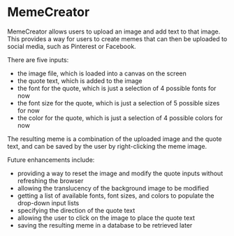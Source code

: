 # MemeCreator

MemeCreator allows users to upload an image and add text to that image. This provides a way for users to create memes that can then be uploaded to social media, such as Pinterest or Facebook.

There are five inputs: 

- the image file, which is loaded into a canvas on the screen
- the quote text, which is added to the image 
- the font for the quote, which is just a selection of 4 possible fonts for now
- the font size for the quote, which is just a selection of 5 possible sizes for now
- the color for the quote, which is just a selection of 4 possible colors for now

The resulting meme is a combination of the uploaded image and the quote text, and can be saved by the user by right-clicking the meme image. 

Future enhancements include:

- providing a way to reset the image and modify the quote inputs without refreshing the browser
- allowing the translucency of the background image to be modified
- getting a list of available fonts, font sizes, and colors to populate the drop-down input lists
- specifying the direction of the quote text
- allowing the user to click on the image to place the quote text
- saving the resulting meme in a database to be retrieved later

